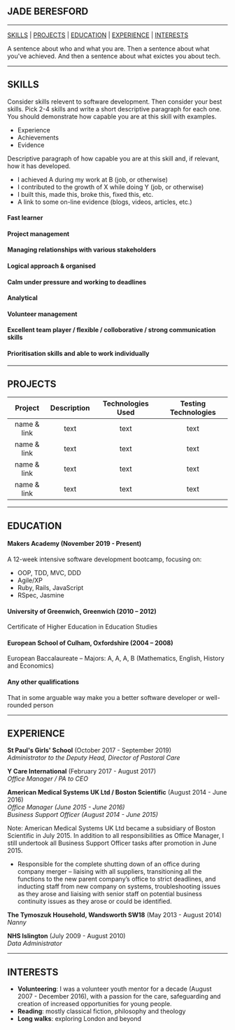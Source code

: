 ## JADE BERESFORD

---

[SKILLS](#skills) | [PROJECTS](#projects) | [EDUCATION](#education) | [EXPERIENCE](#experience) | [INTERESTS](#interests)

A sentence about who and what you are. Then a sentence about what you've achieved. And then a sentence about what exictes you about tech.

---

## SKILLS

Consider skills relevent to software development. Then consider your best skills. Pick 2-4 skills and write a short descriptive paragraph for each one. You should demonstrate how capable you are at this skill with examples.

- Experience
- Achievements
- Evidence

Descriptive paragraph of how capable you are at this skill and, if relevant, how it has developed.

- I achieved A during my work at B (job, or otherwise)
- I contributed to the growth of X while doing Y (job, or otherwise)
- I built this, made this, broke this, fixed this, etc.
- A link to some on-line evidence (blogs, videos, articles, etc.)

#### Fast learner
#### Project management  
#### Managing relationships with various stakeholders  
#### Logical approach & organised  
#### Calm under pressure and working to deadlines  
#### Analytical  
#### Volunteer management  
#### Excellent team player / flexible / colloborative / strong communication skills  
#### Prioritisation skills and able to work individually  

---

## PROJECTS

| Project | Description | Technologies Used | Testing Technologies |
| :---: | :---: | :---: | :---: |
| name & link | text | text | text |
| name & link | text | text | text |
| name & link | text | text | text |
| name & link | text | text | text |

---

## EDUCATION

#### Makers Academy (November 2019 - Present)  

A 12-week intensive software development bootcamp, focusing on:  
- OOP, TDD, MVC, DDD
- Agile/XP
- Ruby, Rails, JavaScript
- RSpec, Jasmine

#### University of Greenwich, Greenwich (2010 – 2012)  

Certificate of Higher Education in Education Studies  

#### European School of Culham, Oxfordshire (2004 – 2008)  

European Baccalaureate – Majors: A, A, A, B (Mathematics, English, History and Economics) 

#### Any other qualifications  

That in some arguable way make you a better software developer or well-rounded person  

---

## EXPERIENCE

**St Paul's Girls' School** (October 2017 - September 2019)  
*Administrator to the Deputy Head, Director of Pastoral Care*  

**Y Care International** (February 2017 - August 2017)  
*Office Manager / PA to CEO*  

**American Medical Systems UK Ltd / Boston Scientific** (August 2014 - June 2016)  
*Office Manager (June 2015 - June 2016)*  
*Business Support Officer (August 2014 - June 2015)*  

Note: American Medical Systems UK Ltd became a subsidiary of Boston Scientific in July 2015. In addition to all responsibilities as Office Manager, I still undertook all Business Support Officer tasks after promotion in June 2015.  

- Responsible for the complete shutting down of an office during company merger – liaising with all suppliers, transitioning all the functions to the new parent company’s office to strict deadlines, and inducting staff from new company on systems, troubleshooting issues as they arose and liaising with senior staff on potential business continuity issues as they arose or could be identified.

**The Tymoszuk Household, Wandsworth SW18** (May 2013 - August 2014)  
*Nanny*  

**NHS Islington** (July 2009 - August 2010)  
*Data Administrator*  

---

## INTERESTS

- **Volunteering**: I was a volunteer youth mentor for a decade (August 2007 - December 2016), with a passion for the care, safeguarding and creation of increased opportunities for young people.
- **Reading**: mostly classical fiction, philosophy and theology
- **Long walks**: exploring London and beyond
